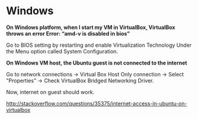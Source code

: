# Windows

**On Windows platform, when I start my VM in VirtualBox, VirtualBox throws an error Error: “amd-v is disabled in bios”**

Go to BIOS setting by restarting and enable Virtualization Technology Under the Menu option called System Configuration.

**On Windows VM host, the Ubuntu guest is not connected to the internet**

Go to network connections -> Virtual Box Host Only connection -> Select "Properties" -> Check VirtualBox Bridged Networking Driver.

Now, internet on guest should work.

http://stackoverflow.com/questions/35375/internet-access-in-ubuntu-on-virtualbox
